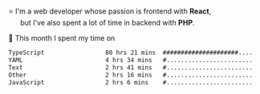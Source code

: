 ⭐ I'm a web developer whose passion is frontend with <b>React</b>,<br/>
&nbsp; &nbsp; &nbsp; but I've also spent a lot of time in backend with <b>PHP</b>.

📅 This month I spent my time on

<!--START_SECTION:waka-->

```txt
TypeScript                 80 hrs 21 mins  #####################....   82.05 %
YAML                       4 hrs 34 mins   #........................   04.67 %
Text                       2 hrs 41 mins   #........................   02.74 %
Other                      2 hrs 16 mins   #........................   02.32 %
JavaScript                 2 hrs 6 mins    #........................   02.15 %
```

<!--END_SECTION:waka-->
